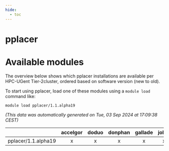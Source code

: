 ```yaml
---
hide:
  - toc
---
```


pplacer
=======

# Available modules


The overview below shows which pplacer installations are available per HPC-UGent Tier-2cluster, ordered based on software version (new to old).

To start using pplacer, load one of these modules using a `module load` command like:

```shell
module load pplacer/1.1.alpha19
```

*(This data was automatically generated on Tue, 03 Sep 2024 at 17:09:38 CEST)*  

| |accelgor|doduo|donphan|gallade|joltik|shinx|skitty|
| :---: | :---: | :---: | :---: | :---: | :---: | :---: | :---: |
|pplacer/1.1.alpha19|x|x|x|x|x|x|x|
